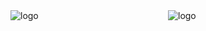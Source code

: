 <div style="display: flex;">
    <img src="https://github-readme-stats.vercel.app/api/top-langs/?username=ymyuuu&layout=compact&theme=dynamic" alt="logo" style="height: auto; flex: 1; object-fit: cover;" />
    <img src="https://github-readme-stats-git-masterrstaa-rickstaa.vercel.app/api?username=duktig666&show_icons=true&count_private=true&theme=vue" alt="logo" style="height: auto; flex: 1; object-fit: cover;" />
</div>
